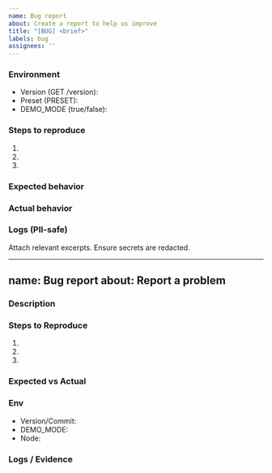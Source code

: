 ```yaml
---
name: Bug report
about: Create a report to help us improve
title: "[BUG] <brief>"
labels: bug
assignees: ''
---
```


### Environment
- Version (GET /version):
- Preset (PRESET):
- DEMO_MODE (true/false):

### Steps to reproduce
1.
2.
3.

### Expected behavior

### Actual behavior

### Logs (PII-safe)
Attach relevant excerpts. Ensure secrets are redacted.

---
name: Bug report
about: Report a problem
---

### Description

### Steps to Reproduce
1.
2.
3.

### Expected vs Actual

### Env
- Version/Commit:
- DEMO_MODE:
- Node:

### Logs / Evidence


